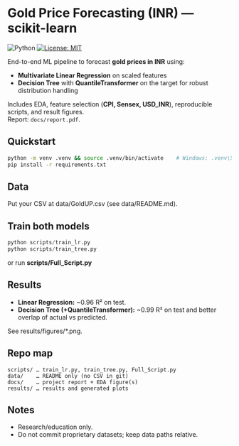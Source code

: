 # Gold Price Forecasting (INR) — scikit-learn

![Python](https://img.shields.io/badge/Python-3.10+-blue)
[![License: MIT](https://img.shields.io/badge/License-MIT-green.svg)](LICENSE)

End-to-end ML pipeline to forecast **gold prices in INR** using:
- **Multivariate Linear Regression** on scaled features
- **Decision Tree** with **QuantileTransformer** on the target for robust distribution handling

Includes EDA, feature selection (**CPI, Sensex, USD_INR**), reproducible scripts, and result figures.  
Report: `docs/report.pdf`. 

## Quickstart
```bash
python -m venv .venv && source .venv/bin/activate    # Windows: .venv\Scripts\activate
pip install -r requirements.txt
```
## Data
Put your CSV at data/GoldUP.csv (see data/README.md).

## Train both models
```python
python scripts/train_lr.py
python scripts/train_tree.py
```
or run **scripts/Full_Script.py**

## Results 
  - **Linear Regression:** ~0.96 R² on test.
  - **Decision Tree (+QuantileTransformer):** ~0.99 R² on test and better overlap of actual vs predicted.

See results/figures/*.png.

## Repo map
```pgsql
scripts/ … train_lr.py, train_tree.py, Full_Script.py
data/    … README only (no CSV in git)
docs/    … project report + EDA figure(s)
results/ … results and generated plots
```

## Notes
  - Research/education only.
  - Do not commit proprietary datasets; keep data paths relative.
